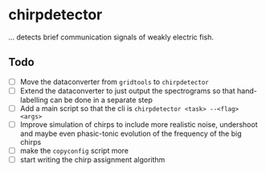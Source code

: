 # chirpdetector 
... detects brief communication signals of weakly electric fish.

## Todo

- [ ] Move the dataconverter from `gridtools` to `chirpdetector`
- [ ] Extend the dataconverter to just output the spectrograms so that hand-labelling can be done in a separate step
- [ ] Add a main script so that the cli is `chirpdetector <task> --<flag> <args>`
- [ ] Improve simulation of chirps to include more realistic noise, undershoot and maybe even phasic-tonic evolution of the frequency of the big chirps
- [ ] make the `copyconfig` script more
- [ ] start writing the chirp assignment algorithm